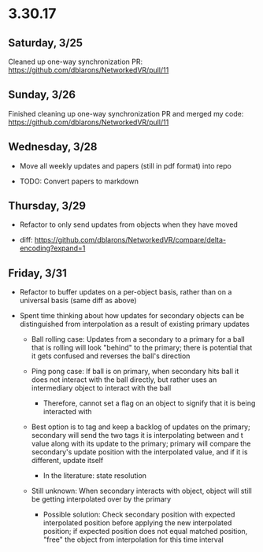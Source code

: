 # 3.30.17

## Saturday, 3/25

Cleaned up one-way synchronization PR: https://github.com/dblarons/NetworkedVR/pull/11

## Sunday, 3/26

Finished cleaning up one-way synchronization PR and merged my code: https://github.com/dblarons/NetworkedVR/pull/11

## Wednesday, 3/28

- Move all weekly updates and papers (still in pdf format) into repo

- TODO: Convert papers to markdown

## Thursday, 3/29

- Refactor to only send updates from objects when they have moved

- diff: https://github.com/dblarons/NetworkedVR/compare/delta-encoding?expand=1

## Friday, 3/31

- Refactor to buffer updates on a per-object basis, rather than on a universal basis (same diff as above)

- Spent time thinking about how updates for secondary objects can be distinguished from interpolation as a result of existing primary updates

  - Ball rolling case: Updates from a secondary to a primary for a ball that is rolling will look "behind"
    to the primary; there is potential that it gets confused and reverses the ball's direction

  - Ping pong case: If ball is on primary, when secondary hits ball it does not interact with the ball
    directly, but rather uses an intermediary object to interact with the ball

    - Therefore, cannot set a flag on an object to signify that it is being interacted with

  - Best option is to tag and keep a backlog of updates on the primary; secondary will send the two tags it is
    interpolating between and t value along with its update to the primary; primary will compare the secondary's 
    update position with the interpolated value, and if it is different, update itself
    
    - In the literature: state resolution

  - Still unknown: When secondary interacts with object, object will still be getting interpolated over by the 
    primary

    - Possible solution: Check secondary position with expected interpolated position before applying the new
      interpolated position; if expected position does not equal matched position, "free" the object from
      interpolation for this time interval
